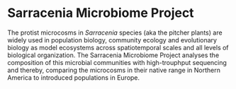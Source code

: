 # Sarracenia Microbiome Project

The protist microcosms in *Sarracenia* species (aka the pitcher plants) are widely used in population biology, community ecology and evolutionary biology as model ecosystems across spatiotemporal scales and all levels of biological organization. 
The Sarracenia Microbiome Project analyses the composition of this microbial communities with high-trouphput sequencing and thereby, comparing the microcosms in their native range in Northern America to introduced populations in Europe.
